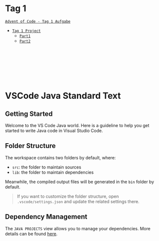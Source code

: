 # Tag 1
[`Advent of Code - Tag 1 Aufgabe`](https://adventofcode.com/2021/day/1)
* [`Tag 1 Project`](https://github.com/BAGProgrammierrunde/AOC/tree/master/FabianS/Tage/A_Erster)
    * [`Part1`](https://github.com/BAGProgrammierrunde/AOC/blob/master/FabianS/Tage/A_Erster/src/App.java)
    * [`Part2`](https://github.com/BAGProgrammierrunde/AOC/blob/master/FabianS/Tage/A_Erster/src/App2.java)
<br>
<br>
<br>
<br>
<br>
<br>

# VSCode Java Standard Text

## Getting Started

Welcome to the VS Code Java world. Here is a guideline to help you get started to write Java code in Visual Studio Code.

## Folder Structure

The workspace contains two folders by default, where:

- `src`: the folder to maintain sources
- `lib`: the folder to maintain dependencies

Meanwhile, the compiled output files will be generated in the `bin` folder by default.

> If you want to customize the folder structure, open `.vscode/settings.json` and update the related settings there.

## Dependency Management

The `JAVA PROJECTS` view allows you to manage your dependencies. More details can be found [here](https://github.com/microsoft/vscode-java-dependency#manage-dependencies).
